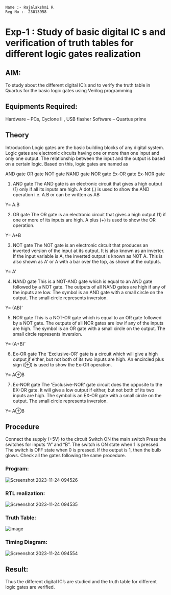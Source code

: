 ```
Name :- Rajalakshmi R
Reg No :- 23013958
```

# Exp-1 : Study of basic digital IC s and verification of truth tables for different logic gates realization
## AIM:
To study about the different digital IC’s and to verify the truth table in Quartus for the basic logic gates using Verilog programming.

## Equipments Required:
Hardware – PCs, Cyclone II , USB flasher
Software – Quartus prime

## Theory
Introduction
Logic gates are the basic building blocks of any digital system. Logic gates are electronic circuits having one or more than one input and only one output. The relationship between the input and the output is based on a certain logic. Based on this, logic gates are named as

AND gate
OR gate
NOT gate
NAND gate
NOR gate
Ex-OR gate
Ex-NOR gate
1) AND gate
The AND gate is an electronic circuit that gives a high output (1) only if all its inputs are high. A dot (.) is used to show the AND operation i.e. A.B or can be written as AB

Y= A.B

2) OR gate
The OR gate is an electronic circuit that gives a high output (1) if one or more of its inputs are high. A plus (+) is used to show the OR operation.

Y= A+B

3) NOT gate
The NOT gate is an electronic circuit that produces an inverted version of the input at its output. It is also known as an inverter. If the input variable is A, the inverted output is known as NOT A. This is also shown as A' or A with a bar over the top, as shown at the outputs.

Y= A'

4) NAND gate
This is a NOT-AND gate which is equal to an AND gate followed by a NOT gate. The outputs of all NAND gates are high if any of the inputs are low. The symbol is an AND gate with a small circle on the output. The small circle represents inversion.

Y= (AB)’

5) NOR gate
This is a NOT-OR gate which is equal to an OR gate followed by a NOT gate. The outputs of all NOR gates are low if any of the inputs are high. The symbol is an OR gate with a small circle on the output. The small circle represents inversion.

Y= (A+B)’

6) Ex-OR gate
The 'Exclusive-OR' gate is a circuit which will give a high output if either, but not both of its two inputs are high. An encircled plus sign (⊕) is used to show the Ex-OR operation.

Y= A⊕B

7) Ex-NOR gate
The 'Exclusive-NOR' gate circuit does the opposite to the EX-OR gate. It will give a low output if either, but not both of its two inputs are high. The symbol is an EX-OR gate with a small circle on the output. The small circle represents inversion.

Y= A⊕B

## Procedure
Connect the supply (+5V) to the circuit
Switch ON the main switch
Press the switches for inputs “A” and “B”. The switch is ON state when 1 is pressed. The switch is OFF state when 0 is pressed.
If the output is 1, then the bulb glows.
Check all the gates following the same procedure.

###  Program:
![Screenshot 2023-11-24 094526](https://github.com/Raji1009/Study-of-basic-digital-IC-s-and-verification-of-truth-tables-for-different-logic-gates-realization-/assets/89059861/3198a97b-9ec9-494e-a188-3b612c8553d5)

### RTL realization:
![Screenshot 2023-11-24 094535](https://github.com/Raji1009/Study-of-basic-digital-IC-s-and-verification-of-truth-tables-for-different-logic-gates-realization-/assets/89059861/bc84549b-e208-41c7-8d5d-96aa78cba9f5)

### Truth Table:
![image](https://github.com/Raji1009/Study-of-basic-digital-IC-s-and-verification-of-truth-tables-for-different-logic-gates-realization-/assets/89059861/4c8aed00-4f23-4e97-b67e-ab9fb8d15caa)

### Timing Diagram:
![Screenshot 2023-11-24 094554](https://github.com/Raji1009/Study-of-basic-digital-IC-s-and-verification-of-truth-tables-for-different-logic-gates-realization-/assets/89059861/23abc83f-3a9f-41ca-b363-5bb7a29646e6)

## Result:
Thus the different digital IC’s are studied and the truth table for different logic gates are verified.
